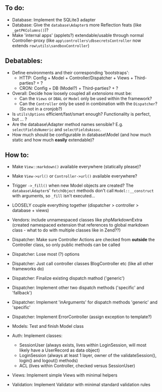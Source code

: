 
To do:
------

* Database: Implement the SQLite3 adapter
* Database: Give the `database\Adapter`s more Reflection feats (like `_getPKColumns()`)?
* Make 'internal apps' (applets?) extendable/usable through normal Controller-proxy (like `app\controllers\dbsecretsController` now extends `row\utils\sandboxController`)


Debatables:
-----------

* Define environments and their corresponding 'bootstraps':
    - HTTP: Config + Model + Controller/Dispatcher + Views + Third-parties? + ?
    - CRON: Config + DB (Model?) + Third-parties? + ?
* Overall: Decide how loosely coupled all _extensions_ must be:
    - Can the `Views` or `DBAL` or `Model` only be used within the framework?
    - Can the `Controller` only be used in combination with the `Dispatcher`? (So not in a cronjob?)
* Is `utils\Options` efficient/fast/smart enough? Functionality is perfect, but ... ?
* Are the database\Adapter method names sensible? E.g. `selectFieldsNumeric` and `selectFieldsAssoc`.
* How much should be configurable in database\Model (and how much static and how much **easily** extendable)?


How to:
-------

* Make `View::markdown()` available everywhere (statically please)?
* Make `View->url()` or `Controller->url()` available everywhere?

* Trigger `->_fill()` when new Model objects are created? The `database\Adapter`s' `fetchObject` methods don't call `Model::__construct` with arguments, so `_fill` isn't executed...

* LOOSELY couple everything together (dispatcher > controller > database + views)
* Vendors: include unnamespaced classes like phpMarkdownExtra (created namespaced extension that references to global markdown class - what to do with multiple classes like in Zend??)
* Dispatcher: Make sure Controller Actions are checked from **outside** the Controller class, so only public methods can be called
* Dispatcher: Lose most (?) options
* Dispatcher: Just call controller classes BlogController etc (like all other frameworks do)
* Dispatcher: Finalize existing dispatch mathod ('generic')
* Dispatcher: Implement other two dispatch methods ('specific' and 'fallback')
* Dispatcher: Implement 'inArguments' for dispatch methods 'generic' and 'specific'
* Dispatcher: Implement ErrorController (assign exception to template?)
* Models: Test and finish Model class
* Auth: Implement classes:
    - SessionUser (always exists, lives within LoginSession, will most likely have a UserRecord as data object)
    - LoginSession (always at least 1 layer, owner of the validateSession(), login() and logout() methods)
    - ACL (lives within Controller, checked versus SessionUser)
* Views: Implement simple Views with minimal helpers
* Validation: Implement Validator with minimal standard validation rules
